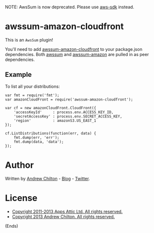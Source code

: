 NOTE: AwsSum is now deprecated. Please use [aws-sdk](https://www.npmjs.org/package/aws-sdk) instead.

# awssum-amazon-cloudfront #

This is an ```AwsSum``` plugin!

You'll need to add [awssum-amazon-cloudfront](https://github.com/awssum/awssum-amazon-cloudfront/) to your package.json
dependencies. Both [awssum](https://github.com/awssum/awssum/) and
[awssum-amazon](https://github.com/awssum/awssum-amazon/) are pulled in as peer dependencies.

## Example ##

To list all your distributions:

```
var fmt = require('fmt');
var amazonCloudFront = require('awssum-amazon-cloudfront');

var cf = new amazonCloudFront.CloudFront({
    'accessKeyId'     : process.env.ACCESS_KEY_ID,
    'secretAccessKey' : process.env.SECRET_ACCESS_KEY,
    'region'          : amazonS3.US_EAST_1
});

cf.ListDistributions(function(err, data) {
    fmt.dump(err, 'err');
    fmt.dump(data, 'data');
});
```

# Author #

Written by [Andrew Chilton](http://chilts.org/) - [Blog](http://chilts.org/blog/) -
[Twitter](https://twitter.com/andychilton).

# License #

* [Copyright 2011-2013 Apps Attic Ltd.  All rights reserved.](http://appsattic.mit-license.org/2011/)
* [Copyright 2013 Andrew Chilton.  All rights reserved.](http://chilts.mit-license.org/2013/)

(Ends)
